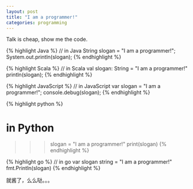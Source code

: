 ```yaml
---
layout: post
title: "I am a programmer!"
categories: programming
---
```

Talk is cheap, show me the code.

{% highlight Java %}
// in Java
String slogan = "I am a programmer!";
System.out.println(slogan);
{% endhighlight %}

{% highlight Scala %}
// in Scala
val slogan: String = "I am a programmer!"
println(slogan);
{% endhighlight %}

{% highlight JavaScript %}
// in JavaScript
var slogan = "I am a programmer!";
console.debug(slogan);
{% endhighlight %}

{% highlight python %}
# in Python
>>> slogan = "I am a programmer!"
>>> print(slogan)
{% endhighlight %}

{% highlight go %}
// in go
var slogan string = "I am a programmer!"
fmt.Println(slogan)
{% endhighlight %}

就酱了，么么哒。。。
